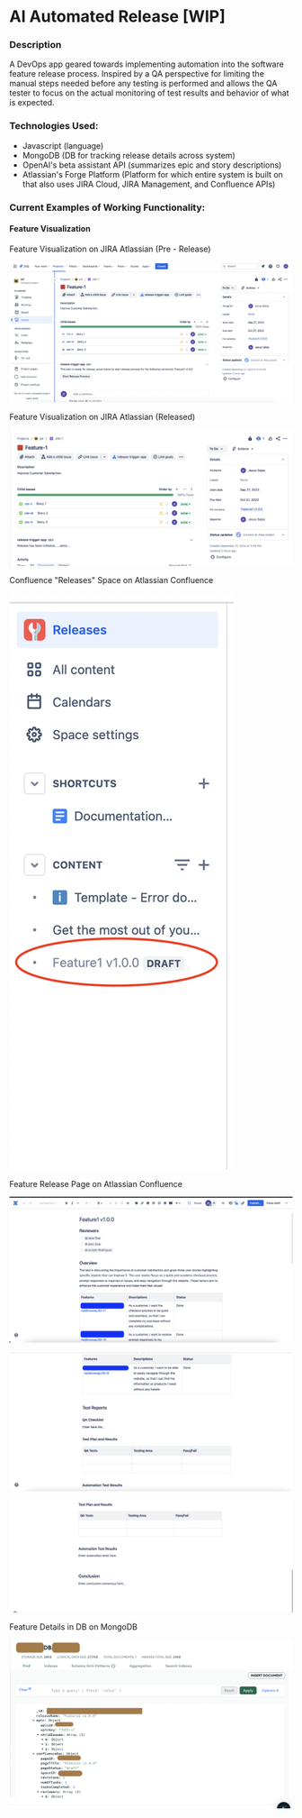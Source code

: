 # AI Automated Release [WIP]


### Description 
A DevOps app geared towards implementing automation into the software feature release process. Inspired by a QA perspective for limiting the manual steps needed before any testing is performed and allows the QA tester to focus on the actual monitoring of test results and behavior of what is expected.


### Technologies Used:
- Javascript (language)
- MongoDB (DB for tracking release details across system)
- OpenAI's beta assistant API (summarizes epic and story descriptions)
- Atlassian's Forge Platform (Platform for which entire system is built on that also uses JIRA Cloud, JIRA Management, and Confluence APIs)


### Current Examples of Working Functionality: 

#### Feature Visualization

Feature Visualization on JIRA Atlassian (Pre - Release)

![JIRA Epic picture](https://github.com/Salas123/ai_automated_release/blob/develop/imgs/release-ready.png?raw=true)

Feature Visualization on JIRA Atlassian (Released)

![JIRA Epic picture](https://github.com/Salas123/ai_automated_release/blob/develop/imgs/release-complete.png?raw=true)


Confluence "Releases" Space on Atlassian Confluence

![Confluence page picture](https://github.com/Salas123/ai_automated_release/blob/develop/imgs/confluence-releases-space.png?raw=true)

Feature Release Page on Atlassian Confluence

![Confluence page picture](https://github.com/Salas123/ai_automated_release/blob/develop/imgs/confluence-page-1.png?raw=true)

![Confluence page picture](https://github.com/Salas123/ai_automated_release/blob/develop/imgs/confluence-page-2.png?raw=true)

![Confluence page picture](https://github.com/Salas123/ai_automated_release/blob/develop/imgs/confluence-page-3.png?raw=true)

Feature Details in DB on MongoDB

![DB picture](https://github.com/Salas123/ai_automated_release/blob/develop/imgs/release-details-db.png?raw=true)


